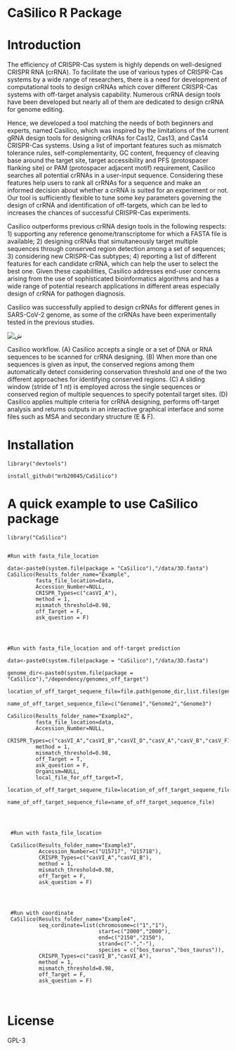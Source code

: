 # CaSilico R Package

# Introduction

The efficiency of CRISPR-Cas system is highly depends on well-designed CRISPR RNA (crRNA). To facilitate the use of various types of CRISPR-Cas systems by a wide range of researchers, there is a need for development of computational tools to design crRNAs which cover different CRISPR-Cas systems with off-target analysis capability. Numerous crRNA design tools have been developed but nearly all of them are dedicated to design crRNA for genome editing. 


Hence, we developed a tool matching the needs of both beginners and experts, named Casilico, which was inspired by the limitations of the current gRNA design tools for designing crRNAs for Cas12, Cas13, and Cas14 CRISPR-Cas systems. Using a list of important features such as mismatch tolerance rules, self-complementarity, GC content, frequency of cleaving base around the target site, target accessibility and PFS (protospacer flanking site) or PAM (protospacer adjacent motif) requirement, Casilico searches all potential crRNAs in a user-input sequence. Considering these features help users to rank all crRNAs for a sequence and make an informed decision about whether a crRNA is suited for an experiment or not. Our tool is sufficiently flexible to tune some key parameters governing the design of crRNA and identification of off-targets, which can be led to increases the chances of successful CRISPR-Cas experiments.

Casilico outperforms previous crRNA design tools in the following respects: 1) supporting any reference genome/transcriptome for which a FASTA file is available; 2) designing crRNAs that simultaneously target multiple sequences through conserved region detection among a set of sequences; 3) considering new CRISPR-Cas subtypes; 4) reporting a list of different features for each candidate crRNA, which can help the user to select the best one. Given these capabilities, Casilico addresses end-user concerns arising from the use of sophisticated bioinformatics algorithms and has a wide range of potential research applications in different areas especially design of crRNA for pathogen diagnosis. 

Casilico was successfully applied to design crRNAs for different genes in SARS-CoV-2 genome, as some of the crRNAs have been experimentally tested in the previous studies.

![ش](https://user-images.githubusercontent.com/9910942/157799363-8f890ee4-4003-41f7-959c-d323b1bbeaab.png)

Casilico workflow. (A) Casilico accepts a single or a set of DNA or RNA sequences to be scanned for crRNA designing. (B) When more than one sequences is given as input, the conserved regions among them automatically detect considering conservation threshold and one of the two different approaches for identifying conserved regions. (C) A sliding window (stride of 1 nt) is employed across the single sequences or conserved region of multiple sequences to specify potentail target sites. (D) Casilico applies multiple criteria for crRNA designing, performs off-target analysis and returns outputs in an interactive graphical interface and some files such as MSA and secondary structure (E & F).





# Installation

```
library("devtools")

install_github("mrb20045/CaSilico")
```



# A quick example to use CaSilico package
```
library("CaSilico")


#Run with fasta_file_location

data<-paste0(system.file(package = "CaSilico"),"/data/3D.fasta")
CaSilico(Results_folder_name="Example",
         fasta_file_location=data,
         Accession_Number=NULL,
         CRISPR_Types=c("casVI_A"),
         method = 1,
         mismatch_threshold=0.98,
         off_Target = F,
         ask_question = F)




#Run with fasta_file_location and off-target prediction

data<-paste0(system.file(package = "CaSilico"),"/data/3D.fasta")

genome_dir<-paste0(system.file(package = "CaSilico"),"/dependency/genomes_off_target")

location_of_off_target_sequene_file=file.path(genome_dir,list.files(genome_dir))

name_of_off_target_sequence_file=c("Genome1","Genome2","Genome3")

CaSilico(Results_folder_name="Example2",
         fasta_file_location=data,
         Accession_Number=NULL,
         CRISPR_Types=c("casVI_A","casVI_B","casVI_D","casV_A","casV_B","casV_F1"),
         method = 1,
         mismatch_threshold=0.98,
         off_Target = T,
         ask_question = F,
         Organism=NULL,
         local_file_for_off_target=T,
         location_of_off_target_sequene_file=location_of_off_target_sequene_file,
         name_of_off_target_sequence_file=name_of_off_target_sequence_file)




 #Run with fasta_file_location

 CaSilico(Results_folder_name="Example3",
          Accession_Number=c("U15717", "U15718"),
          CRISPR_Types=c("casVI_A","casVI_B"),
          method = 1,
          mismatch_threshold=0.98,
          off_Target = F,
          ask_question = F)




 #Run with coordinate
 CaSilico(Results_folder_name="Example4",
          seq_cordinate=list(chromosome=c("1","1"),
                             start=c("2000","2000"),
                             end=c("2150","2150"),
                             strand=c("-","-"),
                             species = c("bos_taurus","bos_taurus")),
          CRISPR_Types=c("casVI_B","casVI_A"),
          method = 1,
          mismatch_threshold=0.98,
          off_Target = F,
          ask_question = F)



```

# License
GPL-3
